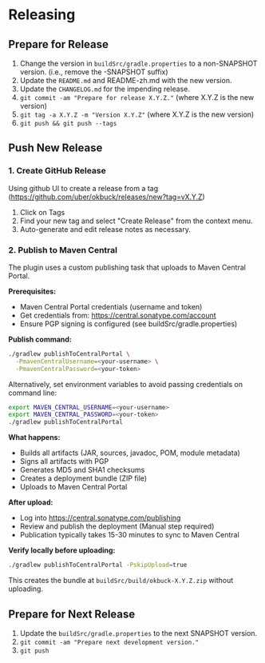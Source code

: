 Releasing
=========

## Prepare for Release

1. Change the version in `buildSrc/gradle.properties` to a non-SNAPSHOT version. (i.e., remove the -SNAPSHOT suffix)
2. Update the `README.md` and README-zh.md with the new version.
3. Update the `CHANGELOG.md` for the impending release.
4. `git commit -am "Prepare for release X.Y.Z."` (where X.Y.Z is the new version)
5. `git tag -a X.Y.Z -m "Version X.Y.Z"` (where X.Y.Z is the new version)
6. `git push && git push --tags`


## Push New Release

### 1. Create GitHub Release
Using github UI to create a release from a tag (https://github.com/uber/okbuck/releases/new?tag=vX.Y.Z)
1. Click on Tags
2. Find your new tag and select "Create Release" from the context menu.
3. Auto-generate and edit release notes as necessary.

### 2. Publish to Maven Central

The plugin uses a custom publishing task that uploads to Maven Central Portal.

**Prerequisites:**
- Maven Central Portal credentials (username and token)
- Get credentials from: https://central.sonatype.com/account
- Ensure PGP signing is configured (see buildSrc/gradle.properties)

**Publish command:**
```bash
./gradlew publishToCentralPortal \
  -PmavenCentralUsername=<your-username> \
  -PmavenCentralPassword=<your-token>
```

Alternatively, set environment variables to avoid passing credentials on command line:
```bash
export MAVEN_CENTRAL_USERNAME=<your-username>
export MAVEN_CENTRAL_PASSWORD=<your-token>
./gradlew publishToCentralPortal
```

**What happens:**
- Builds all artifacts (JAR, sources, javadoc, POM, module metadata)
- Signs all artifacts with PGP
- Generates MD5 and SHA1 checksums
- Creates a deployment bundle (ZIP file)
- Uploads to Maven Central Portal

**After upload:**
- Log into https://central.sonatype.com/publishing
- Review and publish the deployment (Manual step required)
- Publication typically takes 15-30 minutes to sync to Maven Central

**Verify locally before uploading:**
```bash
./gradlew publishToCentralPortal -PskipUpload=true
```
This creates the bundle at `buildSrc/build/okbuck-X.Y.Z.zip` without uploading.


## Prepare for Next Release

1. Update the `buildSrc/gradle.properties` to the next SNAPSHOT version.
2. `git commit -am "Prepare next development version."`
3. `git push`